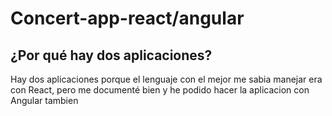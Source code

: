 # Concert-app-react/angular

<h2>¿Por qué hay dos aplicaciones?</h2>

Hay dos aplicaciones porque el lenguaje con el mejor me sabia manejar era con React, pero me documenté bien y he podido hacer la aplicacion con Angular tambien
 
